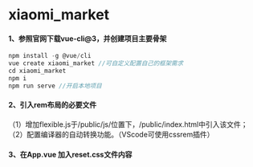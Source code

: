# xiaomi_market
#### 1、参照官网下载vue-cli@3，并创建项目主要骨架
```javascript
npm install -g @vue/cli
vue create xiaomi_market //可自定义配置自己的框架需求
cd xiaomi_market
npm i
npm run serve //开启本地项目
```
#### 2、引入rem布局的必要文件
（1）增加flexible.js于/public/js/位置下，/public/index.html中引入该文件；
（2）配置编译器的自动转换功能。（VScode可使用cssrem插件）
#### 3、在App.vue 加入reset.css文件内容
